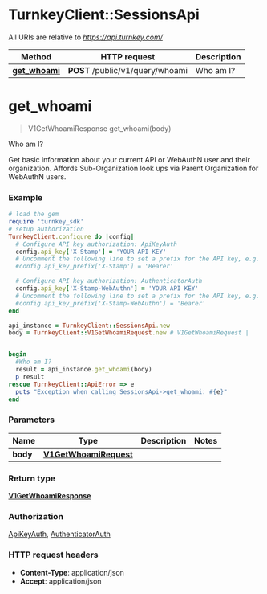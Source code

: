 # TurnkeyClient::SessionsApi

All URIs are relative to *https://api.turnkey.com/*

Method | HTTP request | Description
------------- | ------------- | -------------
[**get_whoami**](SessionsApi.md#get_whoami) | **POST** /public/v1/query/whoami | Who am I?

# **get_whoami**
> V1GetWhoamiResponse get_whoami(body)

Who am I?

Get basic information about your current API or WebAuthN user and their organization. Affords Sub-Organization look ups via Parent Organization for WebAuthN users.

### Example
```ruby
# load the gem
require 'turnkey_sdk'
# setup authorization
TurnkeyClient.configure do |config|
  # Configure API key authorization: ApiKeyAuth
  config.api_key['X-Stamp'] = 'YOUR API KEY'
  # Uncomment the following line to set a prefix for the API key, e.g. 'Bearer' (defaults to nil)
  #config.api_key_prefix['X-Stamp'] = 'Bearer'

  # Configure API key authorization: AuthenticatorAuth
  config.api_key['X-Stamp-WebAuthn'] = 'YOUR API KEY'
  # Uncomment the following line to set a prefix for the API key, e.g. 'Bearer' (defaults to nil)
  #config.api_key_prefix['X-Stamp-WebAuthn'] = 'Bearer'
end

api_instance = TurnkeyClient::SessionsApi.new
body = TurnkeyClient::V1GetWhoamiRequest.new # V1GetWhoamiRequest | 


begin
  #Who am I?
  result = api_instance.get_whoami(body)
  p result
rescue TurnkeyClient::ApiError => e
  puts "Exception when calling SessionsApi->get_whoami: #{e}"
end
```

### Parameters

Name | Type | Description  | Notes
------------- | ------------- | ------------- | -------------
 **body** | [**V1GetWhoamiRequest**](V1GetWhoamiRequest.md)|  | 

### Return type

[**V1GetWhoamiResponse**](V1GetWhoamiResponse.md)

### Authorization

[ApiKeyAuth](../README.md#ApiKeyAuth), [AuthenticatorAuth](../README.md#AuthenticatorAuth)

### HTTP request headers

 - **Content-Type**: application/json
 - **Accept**: application/json



